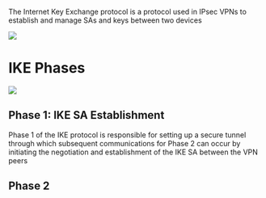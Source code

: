 The Internet Key Exchange protocol is a protocol used in IPsec VPNs to establish and manage SAs and keys between two devices

![](https://github.com/JonmarCorpuz/SecondBrain/blob/main/Assets/Whitespace.png)

# IKE Phases

![](https://github.com/JonmarCorpuz/SecondBrain/blob/main/Assets/hgfghfgdfhgsdgfgddfhhgdfdfhfdsdgfsdgdsg.PNG)

## Phase 1: IKE SA Establishment

Phase 1 of the IKE protocol is responsible for setting up a secure tunnel through which subsequent communications for Phase 2 can occur by initiating the negotiation and establishment of the IKE SA between the VPN peers

## Phase 2
